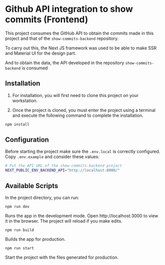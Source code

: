# Github API integration to show commits (Frontend)

This project consumes the GitHub API to obtain the commits made in this project and that of the `show-commits-backend` repository.

To carry out this, the Next JS framework was used to be able to make SSR and Material UI for the design part.

And to obtain the data, the API developed in the repository `show-commits-backend` is consumed

## Installation

1. For installation, you will first need to clone this project on your workstation.

2. Once the project is cloned, you must enter the project using a terminal and execute the following command to complete the installation.

```bash
npm install
```

## Configuration

Before starting the project make sure the `.env.local` is correctly configured. Copy `.env.example` and consider these values:

```bash
# Put the API URL of the show-commits-backend project
NEXT_PUBLIC_ENV_BACKEND_API="http://localhost:8000/"
```

## Available Scripts

In the project directory, you can run:

`npm run dev`

Runs the app in the development mode. Open http://localhost:3000 to view it in the browser.
The project will reload if you make edits.

`npm run build`

Builds the app for production.

`npm run start`

Start the project with the files generated for production.
